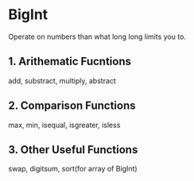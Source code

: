 # BigInt
Operate on numbers than what long long limits you to.
## 1. Arithematic Fucntions 
add, substract, multiply, abstract
## 2. Comparison Functions
max, min, isequal, isgreater, isless
## 3. Other Useful Functions
swap, digitsum, sort(for array of BigInt)
